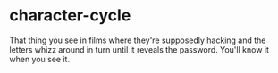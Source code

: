 # character-cycle
That thing you see in films where they're supposedly hacking and the letters whizz around in turn until it reveals the password. You'll know it when you see it.
